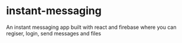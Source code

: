 # instant-messaging

An instant messaging app built with react and firebase where you can regiser, login, send messages and files
